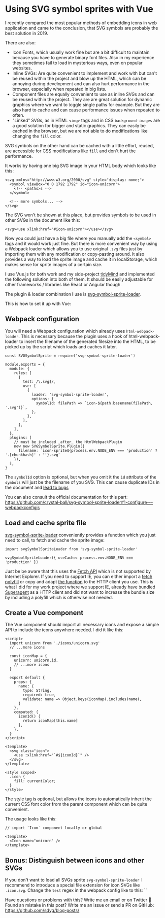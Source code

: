 # Using SVG symbol sprites with Vue

I recently compared the most popular methods of embedding icons in web application and came to the conclusion, that SVG symbols are probably the best solution in 2019.

There are also:

* Icon Fonts, which usually work fine but are a bit difficult to maintain because you have to generate binary font files. Also in my experience they sometimes fail to load in mysterious ways, even on popular websites. 
* Inline SVGs: Are quite convenient to implement and work with but can't be reused within the project and blow up the HTML, which can be annoying during development and can also hurt performance in the browser, especially when repeated in big lists.
* Component files are equally convenient to use as inline SVGs and can be reused within the project. They are are great solution for dynamic graphics where we want to toggle single paths for example. But they are also hard to cache and can cause performance issues when repeated to often.  
* "Linked" SVGs, as in HTML `<img>` tags and in CSS `background-images` are a good solution for bigger and static graphics. They can easily be cached in the browser, but we are not able to do modifications like changing the `fill` color.   

SVG symbols on the other hand can be cached with a little effort, reused, are accessible for CSS modifications like `fill` and don't hurt the performance.

It works by having one big SVG image in your HTML body which looks like this:

```
<svg xmlns="http://www.w3.org/2000/svg" style="display: none;">
  <symbol viewBox="0 0 1792 1792" id="icon-unicorn">
    <!-- <paths>s -->  
  </symbol>
  
  <!-- more symbols... -->  
</svg>
```

The SVG won't be shown at this place, but provides symbols to be used in other SVGs in the document like this:

```
<svg><use xlink:href="#icon-unicorn"></use></svg>
```

Now you could just have a big file where you manually add the `<symbol>` tags and it would work just fine.
But there is more convenient way by using a Webpack loader which allows you to use original `.svg` files just by importing them with any modification or copy-pasting around. It also provides a way to load the sprite image and cache it in localStorage, which makes sense for sprite images of a certain size. 

I use Vue.js for both work and my side-project [tidyMind][tidymind-intro] and implemented the following solution into both of them. It should be easily adjustable for other frameworks / libraries like React or Angular though.

The plugin & loader combination I use is [svg-symbol-sprite-loader][svg-symbol-sprite-loader].

This is how to set it up with Vue:

## Webpack configuration

You will need a Webpack configuration which already uses `html-webpack-loader`. This is necessary because the plugin uses a hook of html-webpack-loader to insert the filename of the generated filesize into the HTML, to be picked up by the script which loads and caches it later.

```
const SVGSymbolSprite = require('svg-symbol-sprite-loader')

module.exports = {
  module: {
    rules: [
      {
        test: /\.svg$/,
        use: [
          {
            loader: 'svg-symbol-sprite-loader',
            options: {
              symbolId: filePath => `icon-${path.basename(filePath, '.svg')}`,
            },
          },
        ],
      },
    ],
  },
  plugins: [
    // must be included _after_ the HtmlWebpackPlugin
    new new SVGSymbolSprite.Plugin({
      filename: `icon-sprite${process.env.NODE_ENV === 'production' ? '.[chunkhash]' : ''}.svg`
    }),
  ],
}
```

The `symbolId` option is optional, but when you omit it the `id` attribute of the `symbols` will just be the filename of you SVG. This can cause duplicate IDs in the document and [lead to bugs][collisions]

You can also consult the official documentation for this part: <https://github.com/crystal-ball/svg-symbol-sprite-loader#1-configure---webpackconfigjs>

## Load and cache sprite file

[svg-symbol-sprite-loader][svg-symbol-sprite-loader] conveniently provides a function which you just need to call, to fetch and cache the sprite image:

```
import svgSymbolSpriteLoader from 'svg-symbol-sprite-loader'

svgSymbolSpriteLoader({ useCache: process.env.NODE_ENV === 'production' })
```

Just be be aware that this uses the [Fetch API][fetch-api] which is not supported by Internet Explorer.
If you need to support IE, you can either import a [fetch polyfill][fetch-polyfill] or copy and adapt [the function][icon-sprite-loader] to the HTTP client you use. This is what I did for my work project where we support IE, already have bundled [Superagent][superagent] as a HTTP client and did not want to increase the bundle size by including a polyfill which is otherwise not needed.
   
## Create a Vue component

The Vue component should import all necessary icons and expose a simple API to include the icons anywhere needed. I did it like this:

```
<script>
  import unicorn from './icons/unicorn.svg'
  // ...more icons

  const iconMap = {
    unicorn: unicorn.id,
    // ...more icons
  }

  export default {
    props: {
      name: {
        type: String,
        required: true,
        validate: name => Object.keys(iconMap).includes(name),
      }
    },
    computed: {
      iconId() {
        return iconMap[this.name]
      },
    },
  }
</script>

<template>
  <svg class="icon">
    <use :xlink:href="`#${iconId}`" />
  </svg>
</template>

<style scoped>
  .icon {
    fill: currentColor;
  }
</style>
```

The style tag is optional, but allows the icons to automatically inherit the current CSS font color from the parent component which can be quite convenient.

The usage looks like this:

```
// import `Icon` component locally or global

<template>
  <Icon name="unicorn" />
</template>
``` 

## Bonus: Distinguish between icons and other SVGs

If you don't want to load all SVGs sprite `svg-symbol-sprite-loader` I recommend to introduce a special file extension for icon SVGs like `.icon.svg`. Change the `test` regex in the webpack config like to this: ``

Have questions or problems with this? Write me an email or on Twitter 🙂
Found an mistake in this post? Write me an issue or send a PR on GitHub: <https://github.com/sdvg/blog-posts/> 


[tidymind-intro]: tidy-mind-introduction.html
[collisions]: https://github.com/crystal-ball/svg-symbol-sprite-loader/issues/27
[svg-symbol-sprite-loader]: https://github.com/crystal-ball/svg-symbol-sprite-loader
[fetch-api]: https://developer.mozilla.org/en-US/docs/Web/API/Fetch_API
[fetch-polyfill]: https://github.com/github/fetch
[icon-sprite-loader]: https://github.com/crystal-ball/svg-symbol-sprite-loader/blob/master/src/icon-sprite-loader.js
[superagent]: https://github.com/visionmedia/superagent